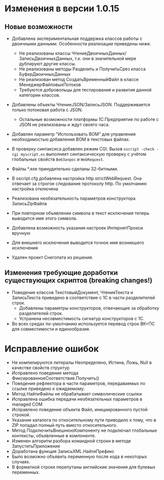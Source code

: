 # Изменения в версии 1.0.15

## Новые возможности

* Добавлена экспериментальная поддержка классов работы с двоичными данными. Особенности реализации приведены ниже.
	* Не реализованы классы ЧтениеДвоичныхДанных/ЗаписьДвоичныхДанных, т.к. они в значительной мере дублируют другие классы.
	* Не реализованы методы Разделить и ПолучитьСрез класса БуферДвоичныхДанных
	* Не реализован метод СоздатьВременныйФайл в классе МенеджерФайловыхПотоков
	* Требуются добровольцы для тестирования и развития данной категории классов.

* Добавлены объекты ЧтениеJSON/ЗаписьJSON. Поддерживается только потоковая работа с JSON. 
	* Остальные возможности платформы 1С:Предприятие по работе с JSON не реализованы и ждут своего часа.


* Добавлен параметр "Использовать BOM" для управления необходимостью добавления BOM в текстовых файлах.
* В проверку синтаксиса добавлен режим CGI. Вызов `oscript -check -cgi myscript.os` выполняет синтаксическую проверку с учётом глобальных свойств `ВебЗапрос` и `WebRequest`.
* Файлы *.exe принудительно сделаны 32-битными.
* В oscript.cfg добавлена настройка http.strictWebRequest. Она отвечает за строгое следование протоколу http. По умолчанию настройка отключена
* Реализована необязательность параметров конструктора ЗаписьZipФайла
* При повторном объявлении символа в текст исключения теперь выводится имя этого символа.
* Добавлена возможность указания настроек ИнтернетПрокси вручную
* Для внешнего исключения выводится точное имя возникшего исключения
* Удален проект Снегопата из решения.

## Изменения требующие доработки существующих скриптов (breaking changes!)

* Поведение классов ТекстовыйДокумент, ЧтениеТекста и ЗаписьТекста приведено в соответствие с 1С в части разделителей строк.
	* Добавлены параметры конструкторов, отвечающие за обработку разделителей строк.
	* Устранена несовместимость сигнатур конструкторов с 1С.
* Во всех средах по-умолчанию используется перевод строк ВК+ПС для совместимости и единообразия.

# Исправление ошибок
	
* Не компилируются литералы Неопределено, Истина, Ложь, Null в качестве свойств структур
* Исправлено поведение метода ФиксированноеСоответствие.Получить()
* Поведение рефлектора в части параметров, передаваемых по ссылке приведено к ожидаемому.
* Метод НайтиФайлы не обрабатывает символические ссылки
* Исправлена ошибка передачи необязательных параметров в managed COM
* Исправлено поведение объекта Файл, инициированного пустой строкой.
* Указание каталога по относительному пути приводило к тому, что в ZIP попадал полный путь вместо относительного.
* Метод ПодключитьВнешнююКомпоненту не подключал глобальные контексты, объявленные в компоненте.
* Изменен алгоритм разбора командной строки в методе ЗапуститьПриложение
* Доработана функция ЗаписьXML.НайтиПрефикс
* Было возможно объявить переменную после кода в некоторых случаях.
* В форматной строке перепутаны английские значения для булевых переменных.
